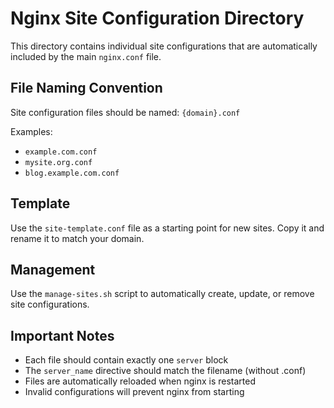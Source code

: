 # Nginx Site Configuration Directory

This directory contains individual site configurations that are automatically included by the main `nginx.conf` file.

## File Naming Convention

Site configuration files should be named: `{domain}.conf`

Examples:
- `example.com.conf`
- `mysite.org.conf`
- `blog.example.com.conf`

## Template

Use the `site-template.conf` file as a starting point for new sites. Copy it and rename it to match your domain.

## Management

Use the `manage-sites.sh` script to automatically create, update, or remove site configurations.

## Important Notes

- Each file should contain exactly one `server` block
- The `server_name` directive should match the filename (without .conf)
- Files are automatically reloaded when nginx is restarted
- Invalid configurations will prevent nginx from starting 